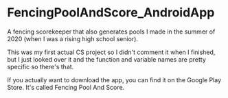 # FencingPoolAndScore_AndroidApp
A fencing scorekeeper that also generates pools I made in the summer of 2020 (when I was a rising high school senior).

This was my first actual CS project so I didn't comment it when I finished, but I just looked over it and the function and variable names are pretty specific so there's that.

If you actually want to download the app, you can find it on the Google Play Store. It's called Fencing Pool And Score. 
